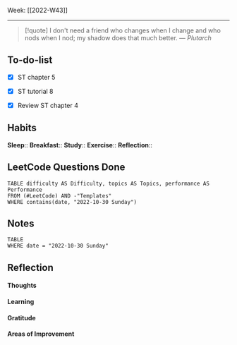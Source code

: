 Week: [[2022-W43]]
- - -
>[!quote]
> I don't need a friend who changes when I change and who nods when I nod; my shadow does that much better.
> — <cite>Plutarch</cite>

## To-do-list
- [x] ST chapter 5 
- [x] ST tutorial 8
- [x] Review ST chapter 4 


## Habits
**Sleep**:: 
**Breakfast**::
**Study**:: 
**Exercise**:: 
**Reflection**:: 

## LeetCode Questions Done
```dataview
TABLE difficulty AS Difficulty, topics AS Topics, performance AS Performance
FROM (#LeetCode) AND -"Templates"
WHERE contains(date, "2022-10-30 Sunday") 
```

## Notes
```dataview
TABLE
WHERE date = "2022-10-30 Sunday"
```

## Reflection
#### Thoughts 
#### Learning 
#### Gratitude
#### Areas of Improvement